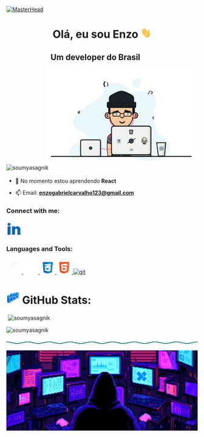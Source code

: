 [![MasterHead](hhttps://user-images.githubusercontent.com/124924248/218557909-e4fdb36e-6601-4b8a-8ae0-ddd1bc0266fb.gif)]()




<h1 align="center">Olá, eu sou Enzo <img src="https://raw.githubusercontent.com/SoumyaSagnik/images/main/hi.gif" width="28px" height="28px" alt="hi"></h1>
<h2 align="center">Um developer do Brasil <img src="https://raw.githubusercontent.com/SoumyaSagnik/images/main/flag.gif" width="30px" height="21px" alt="flag"></h2>
<img align="right" alt="coding" width="400" src="https://raw.githubusercontent.com/SoumyaSagnik/images/main/coder.gif">

<p align="left"> <img src="https://komarev.com/ghpvc/?username=soumyasagnik&label=Profile%20views&color=0e75b6&style=flat" alt="soumyasagnik" /> </p>

- 🌱 No momento estou aprendendo **React** <img src="https://raw.githubusercontent.com/SoumyaSagnik/images/main/react.gif" width="20px" alt="react">

- 📫 Email: **enzogabrielcarvalho123@gmail.com** <img src="https://raw.githubusercontent.com/SoumyaSagnik/images/main/mail.gif" width="20px" alt="email">

<h3 align="left">Connect with me:</h3>
<p align="left">
<a href="https://www.linkedin.com/in/enzo-gabriel-60963125b/" target="blank"><img align="center" src="https://raw.githubusercontent.com/SoumyaSagnik/images/main/linkedin.gif" alt="https://www.linkedin.com/in/enzo-gabriel-60963125b/" height="40" width="40" /></a>

<h3 align="left">Languages and Tools:</h3>
<p align="left"> </a> <a href="https://developer.mozilla.org/en-US/docs/Web/JavaScript" target="_blank" rel="noreferrer"> <img src="https://raw.githubusercontent.com/SoumyaSagnik/images/main/js.gif" alt="javascript" width="40" height="40"/> </a> <a href="https://reactjs.org/" target="_blank" rel="noreferrer"> <img src="https://raw.githubusercontent.com/SoumyaSagnik/images/main/react.gif" alt="react" width="40" height="40"/> </a> <a href="https://www.w3schools.com/css/" target="_blank" rel="noreferrer"> <img src="https://raw.githubusercontent.com/SoumyaSagnik/images/main/css.gif" alt="css3" width="40" height="40"/> </a> <a href="https://www.w3.org/html/" target="_blank" rel="noreferrer"> <img src="https://raw.githubusercontent.com/SoumyaSagnik/images/main/html.gif" alt="html5" width="40" height="40"/> </a> <a href="https://git-scm.com/" target="_blank" rel="noreferrer"> <img src="https://www.vectorlogo.zone/logos/git-scm/git-scm-icon.svg" alt="git" width="40" height="40"/> </a> </p>

# <img src="https://raw.githubusercontent.com/SoumyaSagnik/images/main/stats.gif" width="35px" alt="stats"> GitHub Stats:

<p>&nbsp;<img align="center" src="https://github-readme-stats-85j9ufoay-soumyasagnik.vercel.app/api?username=soumyasagnik&show_icons=true&locale=en&theme=dark&hide_border=false&include_all_commits=true&count_private=true" alt="soumyasagnik" /></p>

<p><img align="center" src="https://github-readme-streak-stats.herokuapp.com/?user=soumyasagnik&theme=dark&hide_border=false" alt="soumyasagnik" /></p>

<img align="center" src="https://raw.githubusercontent.com/SoumyaSagnik/images/main/border.gif" alt="border" width="100%" height="7.5rem" />

[![MasterFoot](https://raw.githubusercontent.com/SoumyaSagnik/images/main/banner2.gif)]([https://soumyasagnik.io](https://raw.githubusercontent.com/SoumyaSagnik/images/main/banner2.gif))
